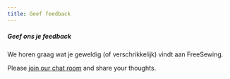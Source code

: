 ```yaml
---
title: Geef feedback
---
```


<Note>

##### Geef ons je feedback

We horen graag wat je geweldig (of verschrikkelijk) vindt aan FreeSewing.

Please [join our chat room](https://discord.freesewing.org/) and share your thoughts.

</Note>

